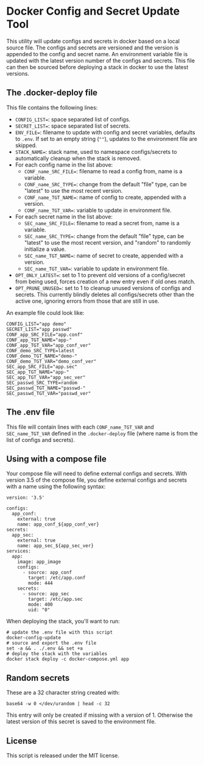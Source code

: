# Docker Config and Secret Update Tool

This utility will update configs and secrets in docker based on a local
source file. The configs and secrets are versioned and the version is appended
to the config and secret name. An environment variable file is updated with
the latest version number of the configs and secrets. This file can then be
sourced before deploying a stack in docker to use the latest versions.

## The .docker-deploy file

This file contains the following lines:

- `CONFIG_LIST=`: space separated list of configs.
- `SECRET_LIST=`: space separated list of secrets.
- `ENV_FILE=`: filename to update with config and secret variables,
  defaults to `.env`. If set to an empty string (`""`), updates to the
  environment file are skipped.
- `STACK_NAME=`: stack name, used to namespace configs/secrets to
  automatically cleanup when the stack is removed.
- For each config name in the list above:
  - `CONF_name_SRC_FILE=`: filename to read a config from, name is a variable.
  - `CONF_name_SRC_TYPE=`: change from the default "file" type, can be "latest"
    to use the most recent version.
  - `CONF_name_TGT_NAME=`: name of config to create, appended with a version.
  - `CONF_name_TGT_VAR=`: variable to update in environment file.
- For each secret name in the list above:
  - `SEC_name_SRC_FILE=`: filename to read a secret from, name is a variable.
  - `SEC_name_SRC_TYPE=`: change from the default "file" type, can be "latest"
    to use the most recent version, and "random" to randomly initialize a
    value.
  - `SEC_name_TGT_NAME=`: name of secret to create, appended with a version.
  - `SEC_name_TGT_VAR=`: variable to update in environment file.
- `OPT_ONLY_LATEST=`: set to 1 to prevent old versions of a config/secret from
  being used, forces creation of a new entry even if old ones match.
- `OPT_PRUNE_UNUSED=`: set to 1 to cleanup unused versions of configs and
  secrets. This currently blindly deletes all configs/secrets other than the
  active one, ignoring errors from those that are still in use.

An example file could look like:

```
CONFIG_LIST="app demo"
SECRET_LIST="app passwd"
CONF_app_SRC_FILE="app.conf"
CONF_app_TGT_NAME="app-"
CONF_app_TGT_VAR="app_conf_ver"
CONF_demo_SRC_TYPE=latest
CONF_demo_TGT_NAME="demo-"
CONF_demo_TGT_VAR="demo_conf_ver"
SEC_app_SRC_FILE="app.sec"
SEC_app_TGT_NAME="app-"
SEC_app_TGT_VAR="app_sec_ver"
SEC_passwd_SRC_TYPE=random
SEC_passwd_TGT_NAME="passwd-"
SEC_passwd_TGT_VAR="passwd_ver"
```

## The .env file

This file will contain lines with each `CONF_name_TGT_VAR` and
`SEC_name_TGT_VAR` defined in the `.docker-deploy` file (where name is from the
list of configs and secrets).

## Using with a compose file

Your compose file will need to define external configs and secrets. With
version 3.5 of the compose file, you define external configs and secrets with
a name using the following syntax:

```
version: '3.5'

configs:
  app_conf:
    external: true
    name: app_conf_${app_conf_ver}
secrets:
  app_sec:
    external: true
    name: app_sec_${app_sec_ver}
services:
  app:
    image: app_image
    configs:
      - source: app_conf
        target: /etc/app.conf
        mode: 444
    secrets:
      - source: app_sec
        target: /etc/app.sec
        mode: 400
        uid: "0"
```

When deploying the stack, you'll want to run:

```
# update the .env file with this script
docker-config-update
# source and export the .env file
set -a && . ./.env && set +a
# deploy the stack with the variables
docker stack deploy -c docker-compose.yml app
```

## Random secrets

These are a 32 character string created with:

```
base64 -w 0 </dev/urandom | head -c 32
```

This entry will only be created if missing with a version of 1. Otherwise the
latest version of this secret is saved to the environment file.

## License

This script is released under the MIT license.

